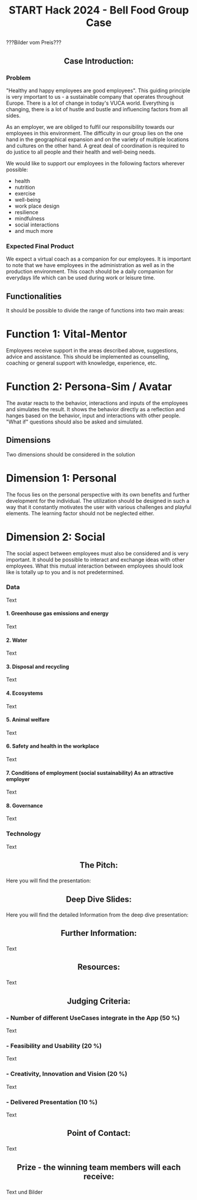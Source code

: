 # <p align="center"> START Hack 2024 - Bell Food Group Case </p>

???Bilder vom Preis???

## <p align="center"> Case Introduction: </p>

### Problem
"Healthy and happy employees are good employees". This guiding principle is very important to us - a sustainable company that operates throughout Europe.
There is a lot of change in today's VUCA world. Everything is changing, there is a lot of hustle and bustle and influencing factors from all sides.

As an employer, we are obliged to fulfil our responsibility towards our employees in this environment. The difficulty in our group lies on the one hand in the geographical expansion and on the variety of multiple locations and cultures on the other hand. A great deal of coordination is required to do justice to all people and their health and well-being needs.

We would like to support our employees in the following factors wherever possible: 
-	health
-	nutrition
-	exercise
-	well-being
-	work place design
-	resilience
-	mindfulness
-	social interactions
-	and much more

### Expected Final Product
We expect a virtual coach as a companion for our employees. It is important to note that we have employees in the administration as well as in the production environment. This coach should be a daily companion for everydays life which can be used during work or leisure time.
##	Functionalities
It should be possible to divide the range of functions into two main areas:
#	Function 1: Vital-Mentor 
Employees receive support in the areas described above, suggestions, advice and assistance. This should be implemented as counselling, coaching or general support with knowledge, experience, etc.
#	Function 2: Persona-Sim / Avatar
The avatar reacts to the behavior, interactions and inputs of the employees and simulates the result. It shows the behavior directly as a reflection and hanges based on the behavior, input and interactions with other people. "What if" questions should also be asked and simulated.
##	Dimensions
Two dimensions should be considered in the solution
#	Dimension 1: Personal
The focus lies on the personal perspective with its own benefits and further development for the individual. The utilization should be designed in such a way that it constantly motivates the user with various challenges and playful elements. The learning factor should not be neglected either.
#	Dimension 2: Social
The social aspect between employees must also be considered and is very important. It should be possible to interact and exchange ideas with other employees. What this mutual interaction between employees should look like is totally up to you and is not predetermined.
### Data
Text

#### 1. Greenhouse gas emissions and energy
Text

#### 2. Water
Text

#### 3. Disposal and recycling
Text

#### 4. Ecosystems
Text

#### 5. Animal welfare
Text

#### 6. Safety and health in the workplace 
Text

#### 7. Conditions of employment (social sustainability) As an attractive employer
Text

#### 8. Governance
Text

### Technology
Text

## <p align="center"> The Pitch: </p>

Here you will find the presentation:

## <p align="center"> Deep Dive Slides: </p>

Here you will find the detailed Information from the deep dive presentation:

## <p align="center"> Further Information: </p>
Text

##  <p align="center"> Resources: </p>
Text
  
## <p align="center"> Judging Criteria: </p> 

### - Number of different UseCases integrate in the App (50 %)
Text

### - Feasibility and Usability (20 %)
Text

### - Creativity, Innovation and Vision (20 %)
Text

### - Delivered Presentation (10 %)
Text

## <p align="center"> Point of Contact: </p> 
Text

## <p align="center"> Prize - the winning team members will each receive: </p>

Text und Bilder
